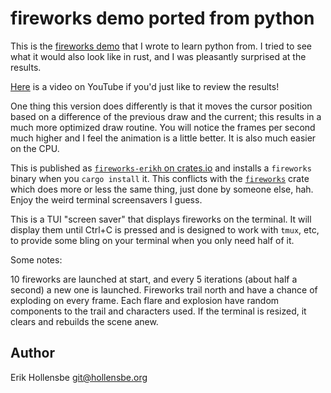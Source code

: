 # fireworks demo ported from python

This is the [fireworks demo](https://github.com/erikh/fireworks) that I wrote
to learn python from. I tried to see what it would also look like in rust, and
I was pleasantly surprised at the results.

[Here](https://www.youtube.com/watch?v=XOKrxJumlAQ) is a video on YouTube if
you'd just like to review the results!

One thing this version does differently is that it moves the cursor position
based on a difference of the previous draw and the current; this results in a
much more optimized draw routine. You will notice the frames per second much
higher and I feel the animation is a little better. It is also much easier on
the CPU.

This is published as [`fireworks-erikh` on
crates.io](https://crates.io/crates/fireworks-erikh) and installs a `fireworks`
binary when you `cargo install` it. This conflicts with the
[`fireworks`](https://crates.io/crates/fireworks) crate which does more or less
the same thing, just done by someone else, hah. Enjoy the weird terminal
screensavers I guess.

This is a TUI "screen saver" that displays fireworks on the terminal. It will
display them until Ctrl+C is pressed and is designed to work with `tmux`, etc,
to provide some bling on your terminal when you only need half of it.

Some notes:

10 fireworks are launched at start, and every 5 iterations (about half a
second) a new one is launched. Fireworks trail north and have a chance of
exploding on every frame. Each flare and explosion have random components to
the trail and characters used. If the terminal is resized, it clears and
rebuilds the scene anew.

## Author

Erik Hollensbe <git@hollensbe.org>
